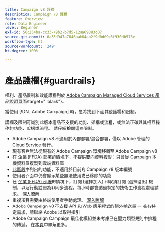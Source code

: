 ```yaml
---
title: Campaign v8 護欄
description: Campaign v8 護欄
feature: Overview
role: Data Engineer
level: Beginner
exl-id: 50c254ba-cc33-49b2-b7d5-12aa69883c07
source-git-commit: 0a55d947a7646aab64ab2f9d0d09a6f930db576e
workflow-type: ht
source-wordcount: '249'
ht-degree: 100%

---
```


# 產品護欄{#guardrails}

權利、產品限制和效能護欄列於 [Adobe Campaign Managed Cloud Services 產品說明頁面](https://helpx.adobe.com/tw/legal/product-descriptions/adobe-campaign-managed-cloud-services.html){target=&quot;_blank&quot;}。

當使用 [!DNL Adobe Campaign] 時，您將找到下面其他護欄和限制。

護欄及限制可識別此版本產品不支援的功能、架構或流程，或無法正確與其相互操作的功能、架構或流程。 請仔細檢閱這些限制。

* Adobe Campaign v8 不適用於內部部署/混合部署，僅以 Adobe 管理的 Cloud Service 發行。
* 現有客戶無法從現有的 Adobe Campaign 環境移轉至 Adobe Campaign v8
* 在 [企業 (FFDA) 部署](../architecture/enterprise-deployment.md)的情境下，不提供雙向資料複製：只會從 Campaign 本機資料庫複製到雲端資料庫
* [此區段](v7-to-v8.md#gs-unavailable-features)中列出的功能，不適用於目前的 Campaign v8 版本編號
* 使用者介面中仍會顯示某些無法使用或已移除的功能
* 在 [企業 (FFDA) 部署](../architecture/enterprise-deployment.md)的情境下，訂閱 (選擇加入) 和取消訂閱 (選擇退出) 機制，以及行動註冊為非同步流程。每小時都會透過特定的技術工作流程處理請求。 [深入瞭解](../architecture/replication.md#tech-wf)
* 重複項目需要由終端使用者手動處理。 [深入瞭解](../architecture/keys.md)
* Adobe Campaign v8 不支援 API 和 Web 應用程式的額外輸送量 — 若有特定需求，請聯絡 Adobe 以取得指引
* Adobe Campaign Campaign 最佳化模組並未考慮已在壓力類型規則中排程的傳遞。 在[本頁](https://experienceleague.adobe.com/docs/campaign/automation/campaign-optimization/pressure-rules.html?lang=zh-Hant)中瞭解更多。